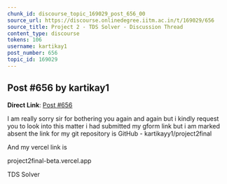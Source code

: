 ```yaml
---
chunk_id: discourse_topic_169029_post_656_00
source_url: https://discourse.onlinedegree.iitm.ac.in/t/169029/656
source_title: Project 2 - TDS Solver - Discussion Thread
content_type: discourse
tokens: 106
username: kartikay1
post_number: 656
topic_id: 169029
---
```


## Post #656 by kartikay1

**Direct Link**: [Post #656](https://discourse.onlinedegree.iitm.ac.in/t/169029/656)

I am really sorry sir for bothering you again and again but i kindly request you to look into this matter i had submitted my gform link but i am marked absent the link for my git repository is GitHub - kartikayy1/project2final

And my vercel link is

project2final-beta.vercel.app

TDS Solver
